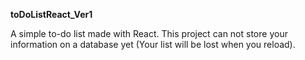 **toDoListReact_Ver1**

A simple to-do list made with React. This project can not store your information on a database yet (Your list will be lost when you reload).
